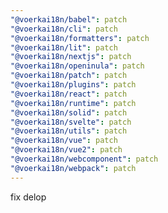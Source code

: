 ```yaml
---
"@voerkai18n/babel": patch
"@voerkai18n/cli": patch
"@voerkai18n/formatters": patch
"@voerkai18n/lit": patch
"@voerkai18n/nextjs": patch
"@voerkai18n/openinula": patch
"@voerkai18n/patch": patch
"@voerkai18n/plugins": patch
"@voerkai18n/react": patch
"@voerkai18n/runtime": patch
"@voerkai18n/solid": patch
"@voerkai18n/svelte": patch
"@voerkai18n/utils": patch
"@voerkai18n/vue": patch
"@voerkai18n/vue2": patch
"@voerkai18n/webcomponent": patch
"@voerkai18n/webpack": patch
---
```


fix delop
